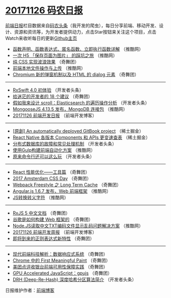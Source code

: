 # [20171126 码农日报](http://hao.caibaojian.com/date/2017/11/26)

[前端日报](http://caibaojian.com/c/news)栏目数据来自[码农头条](http://hao.caibaojian.com/)（我开发的爬虫），每日分享前端、移动开发、设计、资源和资讯等，为开发者提供动力，点击Star按钮来关注这个项目，点击Watch来收听每日的更新[Github主页](https://github.com/kujian/frontendDaily)
* [函数声明、函数表达式、匿名函数、立即执行函数详解](http://hao.caibaojian.com/57757.html) （推酷网）
* [一次 H5 「保存页面为图片」 的踩坑之旅](http://hao.caibaojian.com/57759.html) （推酷网）
* [纯 CSS 实现波浪效果](http://hao.caibaojian.com/57779.html) （奇舞团）
* [前端本地文件操作与上传](http://hao.caibaojian.com/57756.html) （推酷网）
* [Chromium 新的弹窗机制以及 HTML 的 dialog 元素](http://hao.caibaojian.com/57795.html) （奇舞团）

***
* [RxSwift 4.0 初体验](http://hao.caibaojian.com/57716.html) （开发者头条）
* [给迷茫的开发者的 18 个建议](http://hao.caibaojian.com/57791.html) （奇舞团）
* [假如我来设计 scroll：Elasticsearch 的遍历操作分析](http://hao.caibaojian.com/57709.html) （开发者头条）
* [MongooseJS 4.13.5 发布，MongoDB 连接包](http://hao.caibaojian.com/57762.html) （推酷网）
* [20171126 前端开发日报](http://hao.caibaojian.com/57830.html) （前端开发博客）

***
* [[原創] An automatically deployed GitBook project](http://hao.caibaojian.com/57770.html) （稀土掘金）
* [React Native 各版本 Components 和 APIs 更变速查表](http://hao.caibaojian.com/57771.html) （稀土掘金）
* [分布式数据库的故障和常见处理机制](http://hao.caibaojian.com/57712.html) （开发者头条）
* [使用Gulp构建前端自动化方案](http://hao.caibaojian.com/57755.html) （推酷网）
* [原来命令行还可以这么玩](http://hao.caibaojian.com/57703.html) （开发者头条）

***
* [React 性能优化——工具篇](http://hao.caibaojian.com/57788.html) （奇舞团）
* [2017 Amsterdam CSS Day](http://hao.caibaojian.com/57778.html) （奇舞团）
* [Webpack Freestyle 之 Long Term Cache](http://hao.caibaojian.com/57789.html) （奇舞团）
* [Angular.js 1.6.7 发布，Web 前端框架](http://hao.caibaojian.com/57761.html) （推酷网）
* [JS转换转义字符](http://hao.caibaojian.com/57751.html) （推酷网）

***
* [RxJS 5 中文文档](http://hao.caibaojian.com/57793.html) （奇舞团）
* [谷歌是如何构建 Web 框架的](http://hao.caibaojian.com/57689.html) （奇舞团）
* [Node.JS读取中文TXT编码文件显示乱码问题解决方案](http://hao.caibaojian.com/57752.html) （推酷网）
* [20171126 前端开发周报](http://hao.caibaojian.com/57831.html) （前端开发博客）
* [即将到来的正则表达式新特性](http://hao.caibaojian.com/57784.html) （奇舞团）

***
* [现代前端科技解析：数据响应式系统](http://hao.caibaojian.com/57796.html) （奇舞团）
* [Chrome 中的 First Meaningful Paint](http://hao.caibaojian.com/57702.html) （奇舞团）
* [美团点评收银台前端可用性保障实践](http://hao.caibaojian.com/57775.html) （奇舞团）
* [GPU Accelerated JavaScript：gpujs](http://hao.caibaojian.com/57786.html) （奇舞团）
* [DRH (Deep-Re-Hash) 深度哈希分区算法简介](http://hao.caibaojian.com/57714.html) （开发者头条）

日报维护作者：[前端博客](http://caibaojian.com/) 